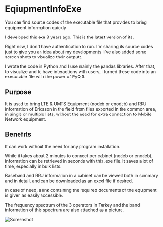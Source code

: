# EqiupmentInfoExe
You can find source codes of the executable file that provides to bring equipment information quickly

I developed this exe 3 years ago. This is the latest version of its.

Right now, I don't have authentication to run.  I'm sharing its source codes just to give you an idea about my developments. I've also added some screen shots to visualize their outputs. 

I wrote the code in Python and I use mainly the pandas libraries.
After that, to visualize and to have interactions with users, I turned these code into an  executable file with the power of PyQt5. 


## Purpose
It is used to bring LTE & UMTS Equipment (nodeb or enodeb) and RRU information of Ericsson in the field from files exported in the common area, in single or multiple lists, without the need for extra connection to Mobile Network equipment.

## Benefits
It can work without the need for any program installation.

While it takes about 2 minutes to connect per cabinet (nodeb or enodeb), information can be retrieved in seconds with this .exe file. It saves a lot of time, especially in bulk lists.

Baseband and RRU information in a cabinet can be viewed both in summary and in detail, and can be downloaded as an excel file if desired.

In case of need, a link containing the required documents of the equipment is given as easily accessible.

The frequency spectrum of the 3 operators in Turkey and the band information of this spectrum are also attached as a picture.


![Screenshot](1.png)
